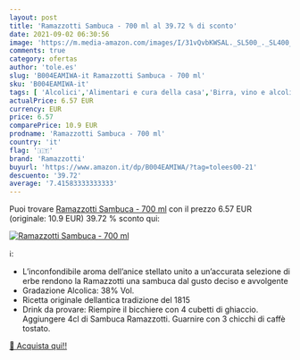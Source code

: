 ```yaml
---
layout: post
title: 'Ramazzotti Sambuca - 700 ml al 39.72 % di sconto'
date: 2021-09-02 06:30:56
image: 'https://m.media-amazon.com/images/I/31vQvbKWSAL._SL500_._SL400_.jpg'
comments: true
category: ofertas
author: 'tole.es'
slug: 'B004EAMIWA-it Ramazzotti Sambuca - 700 ml'
sku: 'B004EAMIWA-it'
tags: [ 'Alcolici','Alimentari e cura della casa','Birra, vino e alcolici','Sambuca','ramazzotti', ]
actualPrice: 6.57 EUR
currency: EUR
price: 6.57
comparePrice: 10.9 EUR
prodname: 'Ramazzotti Sambuca - 700 ml'
country: 'it'
flag: '🇮🇹'
brand: 'Ramazzotti'
buyurl: 'https://www.amazon.it/dp/B004EAMIWA/?tag=tolees00-21'
descuento: '39.72'
average: '7.41583333333333'
---
```


Puoi trovare [Ramazzotti Sambuca - 700 ml](https://www.amazon.it/dp/B004EAMIWA/?tag=tolees00-21) con il prezzo 6.57 EUR (originale: 10.9 EUR) 39.72 % sconto qui:

[![Ramazzotti Sambuca - 700 ml](https://m.media-amazon.com/images/I/31vQvbKWSAL._SL500_._SL400_.jpg)](https://www.amazon.it/dp/B004EAMIWA/?tag=tolees00-21)

ℹ️:

- L’inconfondibile aroma dell’anice stellato unito a un’accurata selezione di erbe rendono la Ramazzotti una sambuca dal gusto deciso e avvolgente
- Gradazione Alcolica: 38% Vol.
- Ricetta originale dellantica tradizione del 1815
- Drink da provare: Riempire il bicchiere con 4 cubetti di ghiaccio. Aggiungere 4cl di Sambuca Ramazzotti. Guarnire con 3 chicchi di caffè tostato.

[🛒 Acquista qui!!](https://www.amazon.it/dp/B004EAMIWA/?tag=tolees00-21)
